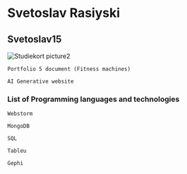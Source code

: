 # Svetoslav Rasiyski

## Svetoslav15
![Studiekort picture2](https://github.com/user-attachments/assets/22f949dc-ce9a-46fe-b3fe-5fd2dd76cf27)

```
Portfolio 5 document (Fitness machines)
```
```
AI Generative website
```
### List of Programming languages and technologies
```
Webstorm 
```
```
MongoDB
```
```
SQL
```
```
Tableu
```
```
Gephi
```
